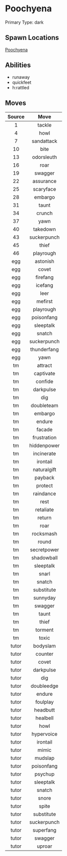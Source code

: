 # Poochyena  
Primary Type: dark  
  
## Spawn Locations  
[Poochyena](/data/spawn_presets/poochyena.md)  
  
## Abilities  
  * runaway
  * quickfeet
  * h:rattled
  
  
## Moves  
  
| Source | Move |  
|:---:|:---:|  
| 1 | tackle |  
| 4 | howl |  
| 7 | sandattack |  
| 10 | bite |  
| 13 | odorsleuth |  
| 16 | roar |  
| 19 | swagger |  
| 22 | assurance |  
| 25 | scaryface |  
| 28 | embargo |  
| 31 | taunt |  
| 34 | crunch |  
| 37 | yawn |  
| 40 | takedown |  
| 43 | suckerpunch |  
| 45 | thief |  
| 46 | playrough |  
| egg | astonish |  
| egg | covet |  
| egg | firefang |  
| egg | icefang |  
| egg | leer |  
| egg | mefirst |  
| egg | playrough |  
| egg | poisonfang |  
| egg | sleeptalk |  
| egg | snatch |  
| egg | suckerpunch |  
| egg | thunderfang |  
| egg | yawn |  
| tm | attract |  
| tm | captivate |  
| tm | confide |  
| tm | darkpulse |  
| tm | dig |  
| tm | doubleteam |  
| tm | embargo |  
| tm | endure |  
| tm | facade |  
| tm | frustration |  
| tm | hiddenpower |  
| tm | incinerate |  
| tm | irontail |  
| tm | naturalgift |  
| tm | payback |  
| tm | protect |  
| tm | raindance |  
| tm | rest |  
| tm | retaliate |  
| tm | return |  
| tm | roar |  
| tm | rocksmash |  
| tm | round |  
| tm | secretpower |  
| tm | shadowball |  
| tm | sleeptalk |  
| tm | snarl |  
| tm | snatch |  
| tm | substitute |  
| tm | sunnyday |  
| tm | swagger |  
| tm | taunt |  
| tm | thief |  
| tm | torment |  
| tm | toxic |  
| tutor | bodyslam |  
| tutor | counter |  
| tutor | covet |  
| tutor | darkpulse |  
| tutor | dig |  
| tutor | doubleedge |  
| tutor | endure |  
| tutor | foulplay |  
| tutor | headbutt |  
| tutor | healbell |  
| tutor | howl |  
| tutor | hypervoice |  
| tutor | irontail |  
| tutor | mimic |  
| tutor | mudslap |  
| tutor | poisonfang |  
| tutor | psychup |  
| tutor | sleeptalk |  
| tutor | snatch |  
| tutor | snore |  
| tutor | spite |  
| tutor | substitute |  
| tutor | suckerpunch |  
| tutor | superfang |  
| tutor | swagger |  
| tutor | uproar |  
  
